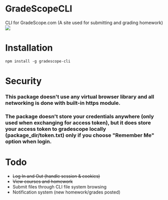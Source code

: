 # GradeScopeCLI
CLI for GradeScope.com (A site used for submitting and grading homework)
![](https://i.imgur.com/9nSiQrO.gif)

# Installation
```
npm install -g gradescope-cli
```

# Security
### This package doesn't use any virtual browser library and all networking is done with built-in https module. 
### The package **doesn't** store your credentials anywhere (only used when exchanging for access token), but it **does** store your access token to gradescope locally (package_dir/token.txt) **only if you choose "Remember Me"** option when login.

# Todo
* ~~Log In and Out (handle session & cookies)~~
* ~~View courses and homework~~
* Submit files through CLI file system browsing
* Notification system (new homework/grades posted)
